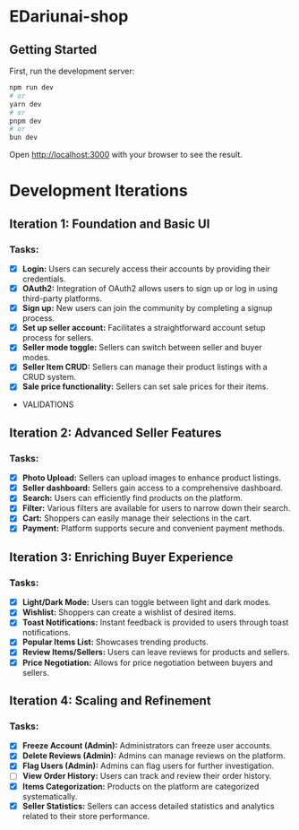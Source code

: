 # EDariunai-shop

## Getting Started

First, run the development server:

```bash
npm run dev
# or
yarn dev
# or
pnpm dev
# or
bun dev
```

Open [http://localhost:3000](http://localhost:3000) with your browser to see the result.

# Development Iterations

## Iteration 1: Foundation and Basic UI
### Tasks:
- [x] **Login:** Users can securely access their accounts by providing their credentials.
- [x] **OAuth2:** Integration of OAuth2 allows users to sign up or log in using third-party platforms.
- [x] **Sign up:** New users can join the community by completing a signup process.
- [x] **Set up seller account:** Facilitates a straightforward account setup process for sellers.
- [x] **Seller mode toggle:** Sellers can switch between seller and buyer modes.
- [x] **Seller Item CRUD:** Sellers can manage their product listings with a CRUD system.
- [x] **Sale price functionality:** Sellers can set sale prices for their items.
- VALIDATIONS

## Iteration 2: Advanced Seller Features
### Tasks:
- [x] **Photo Upload:** Sellers can upload images to enhance product listings.
- [x] **Seller dashboard:** Sellers gain access to a comprehensive dashboard.
- [x] **Search:** Users can efficiently find products on the platform.
- [x] **Filter:** Various filters are available for users to narrow down their search.
- [x] **Cart:** Shoppers can easily manage their selections in the cart.
- [x] **Payment:** Platform supports secure and convenient payment methods.

## Iteration 3: Enriching Buyer Experience
### Tasks:
- [x] **Light/Dark Mode:** Users can toggle between light and dark modes.
- [x] **Wishlist:** Shoppers can create a wishlist of desired items.
- [x] **Toast Notifications:** Instant feedback is provided to users through toast notifications.
- [x] **Popular Items List:** Showcases trending products.
- [x] **Review Items/Sellers:** Users can leave reviews for products and sellers.
- [x] **Price Negotiation:** Allows for price negotiation between buyers and sellers.

## Iteration 4: Scaling and Refinement
### Tasks:
- [x] **Freeze Account (Admin):** Administrators can freeze user accounts.
- [x] **Delete Reviews (Admin):** Admins can manage reviews on the platform.
- [x] **Flag Users (Admin):** Admins can flag users for further investigation.
- [ ] **View Order History:** Users can track and review their order history.
- [x] **Items Categorization:** Products on the platform are categorized systematically.
- [x] **Seller Statistics:** Sellers can access detailed statistics and analytics related to their store performance.
